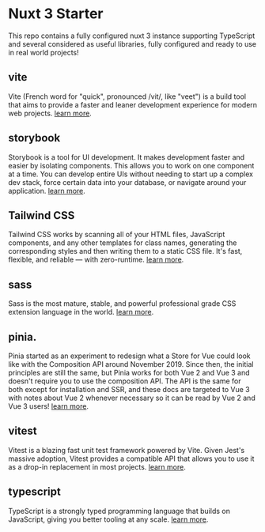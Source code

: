 # Nuxt 3 Starter
This repo contains a fully configured nuxt 3 instance supporting TypeScript and several considered as useful libraries, fully configured and ready to use in real world projects!

## vite
Vite (French word for "quick", pronounced /vit/, like "veet") is a build tool that aims to provide a faster and leaner development experience for modern web projects. [learn more](https://vitejs.dev/).

## storybook
Storybook is a tool for UI development. It makes development faster and easier by isolating components. This allows you to work on one component at a time. You can develop entire UIs without needing to start up a complex dev stack, force certain data into your database, or navigate around your application. [learn more](https://storybook.js.org/docs/vue/get-started/introduction).

## Tailwind CSS
Tailwind CSS works by scanning all of your HTML files, JavaScript components, and any other templates for class names, generating the corresponding styles and then writing them to a static CSS file. It's fast, flexible, and reliable — with zero-runtime. [learn more](https://tailwindcss.com).

## sass
Sass is the most mature, stable, and powerful professional grade CSS extension language in the world. [learn more](https://sass-lang.com/).

## pinia.
Pinia started as an experiment to redesign what a Store for Vue could look like with the Composition API around November 2019. Since then, the initial principles are still the same, but Pinia works for both Vue 2 and Vue 3 and doesn't require you to use the composition API. The API is the same for both except for installation and SSR, and these docs are targeted to Vue 3 with notes about Vue 2 whenever necessary so it can be read by Vue 2 and Vue 3 users! [learn more](https://pinia.vuejs.org).

## vitest
Vitest is a blazing fast unit test framework powered by Vite. Given Jest's massive adoption, Vitest provides a compatible API that allows you to use it as a drop-in replacement in most projects. [learn more](https://vitest.dev/).

## typescript
TypeScript is a strongly typed programming language that builds on JavaScript, giving you better tooling at any scale. [learn more](https://www.typescriptlang.org/).